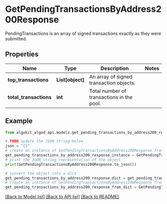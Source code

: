 # GetPendingTransactionsByAddress200Response

PendingTransactions is an array of signed transactions exactly as they were submitted.

## Properties

Name | Type | Description | Notes
------------ | ------------- | ------------- | -------------
**top_transactions** | **List[object]** | An array of signed transaction objects. | 
**total_transactions** | **int** | Total number of transactions in the pool. | 

## Example

```python
from algokit_algod_api.models.get_pending_transactions_by_address200_response import GetPendingTransactionsByAddress200Response

# TODO update the JSON string below
json = "{}"
# create an instance of GetPendingTransactionsByAddress200Response from a JSON string
get_pending_transactions_by_address200_response_instance = GetPendingTransactionsByAddress200Response.from_json(json)
# print the JSON string representation of the object
print(GetPendingTransactionsByAddress200Response.to_json())

# convert the object into a dict
get_pending_transactions_by_address200_response_dict = get_pending_transactions_by_address200_response_instance.to_dict()
# create an instance of GetPendingTransactionsByAddress200Response from a dict
get_pending_transactions_by_address200_response_from_dict = GetPendingTransactionsByAddress200Response.from_dict(get_pending_transactions_by_address200_response_dict)
```
[[Back to Model list]](../README.md#documentation-for-models) [[Back to API list]](../README.md#documentation-for-api-endpoints) [[Back to README]](../README.md)


